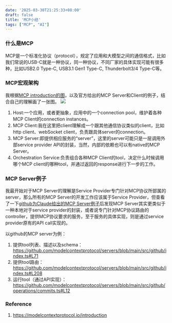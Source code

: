 ```yaml
---
date: '2025-03-30T21:25:33+08:00'
draft: false
title: 'MCP小结'
tags: ["MCP", "AI"]
---
```


### 什么是MCP
MCP是一个标准化协议（protocol），规定了应用和大模型之间的通信格式，比如我们常说的USB-C就是一种协议，同一种协议，不同厂家的具体实现可能有很多种，比如USB2.0 Type-C, USB3.1 Gen1 Type-C, Thunderbolt3/4 Type-C等。
### MCP宏观架构
我根据[MCP introduction的图](https://modelcontextprotocol.io/introduction#general-architecture)，以及官方给出的MCP Server和Client的例子，结合自己的理解画了一张图。
![](./MCP_Architecture.png)
1. Host:一个应用，或者更抽象，应用中的一个connection pool，维护着各种MCP Client的connection instances。
2. MCP Client:我在这里把client理解成一个跟其他通信协议类似的client，比如http client、webSocket client，负责跟具体server的connection。
3. MCP Server:即提供相应服务的“server”，这里的server可能只是一层调用外部service provider API的封装，当然，内部的依赖也可以有native的MCP Server。
4. Orchestration Service:负责组合各种MCP Client的tool，决定什么时候调用哪个MCP client的哪种tool，并通过返回的response进行下一步的工作。
### MCP Server例子
我最开始对于MCP Server的理解是Service Provider专门针对MCP协议所部属的server，那么所有的MCP Server的开发工作应该属于Service Provider，但查看了一下[github为Claude给出的MCP Server例子](https://github.com/modelcontextprotocol/servers/tree/main/src/github)后发现MCP Server其实更类似于一种本地对于service provider的封装，或者说专门针对MCP协议路由的controller，提供MCP协议要求的服务，至于服务的具体实现，则是通过service provider原有的API call实现的。

以github的MCP server为例：
1. 提供tool列表、描述以及schema：https://github.com/modelcontextprotocol/servers/blob/main/src/github/index.ts#L71
2. 提供tool路由：https://github.com/modelcontextprotocol/servers/blob/main/src/github/index.ts#L208
3. 运行tool（通过API实现）：https://github.com/modelcontextprotocol/servers/blob/main/src/github/operations/commits.ts#L12

### Reference
1. https://modelcontextprotocol.io/introduction

